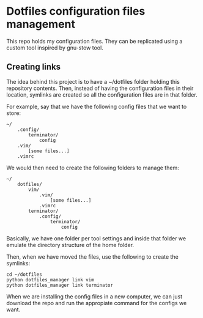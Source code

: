 # Dotfiles configuration files management
This repo holds my configuration files. They can be replicated using a custom tool inspired by gnu-stow tool.

## Creating links
The idea behind this project is to have a ~/dotfiles folder holding this repository contents. Then, instead of having the configuration files in their location, symlinks are created so all the configuration files are in that folder.

For example, say that we have the following config files that we want to store:

	~/
		.config/
			terminator/
				config
		.vim/
			[some files...]
		.vimrc

We would then need to create the following folders to manage them:

	~/
		dotfiles/
			vim/
				.vim/
					[some files...]
				.vimrc
			terminator/
				.config/
					terminator/
						config

Basically, we have one folder per tool settings and inside that folder we emulate the directory structure of the home folder.

Then, when we have moved the files, use the following to create the symlinks:
	
	cd ~/dotfiles
	python dotfiles_manager link vim
	python dotfiles_manager link terminator

When we are installing the config files in a new computer, we can just download the repo and run the appropiate command for the configs we want.
